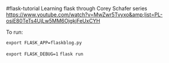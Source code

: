 #flask-tutorial
Learning flask through Corey Schafer series https://www.youtube.com/watch?v=MwZwr5Tvyxo&amp;list=PL-osiE80TeTs4UjLw5MM6OjgkjFeUxCYH

To run:

`export FLASK_APP=flaskblog.py`

`export FLASK_DEBUG=1`
`flask run`
